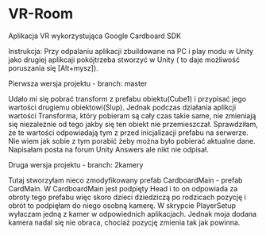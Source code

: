 # VR-Room
Aplikacja VR wykorzystująca Google Cardboard SDK

Instrukcja:
Przy odpalaniu aplikacji zbuildowane na PC i play modu w Unity jako drugiej aplikcaji pokójtrzeba stworzyć w Unity ( to daje możliwość poruszania się [Alt+mysz]). 


Pierwsza wersja projektu - branch: master

Udało mi się pobrać transform z prefabu obiektu(Cube1) i przypisać jego wartości drugiemu obiektowi(Slup). Jednak podczas działania aplikcji wartości Transforma, który pobieram są cały czas takie same, nie zmieniają się niezależnie od tego jakby się ten obiekt nie przemieszczał. Sprawdziłam, że te wartości odpowiadają tym z przed inicjalizacji prefabu na serwerze. Nie wiem jak sobie z tym porabić żeby można było pobierać aktualne dane. Napisałam posta na forum Unity Answers ale nikt nie odpisał.


Druga wersja projektu - branch: 2kamery

Tutaj stworzyłam nieco zmodyfikowany prefab CardboardMain - prefab CardMain. W CardboardMain jest podpięty Head i to on odpowiada za obroty tego prefabu więc skoro dzieci dziedziczą po rodzicach pozycję i obrót to podpięłam do niego osobną kamerę. W skrypcie PlayerSetup wyłaczam jedną z kamer w odpowiednich aplikacjach. Jednak moja dodana kamera nadal się nie obraca, chociaż pozycję zmienia tak jak powinna.
